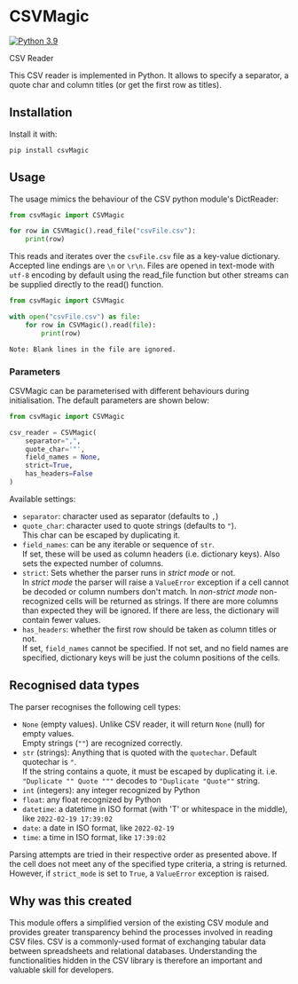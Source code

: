 # CSVMagic

[![Python 3.9](https://img.shields.io/badge/python-3.9-greensvg)](https://www.python.org/downloads/release/python-390/)

CSV Reader

This CSV reader is implemented in Python. It allows to specify a separator, a quote char and
column titles (or get the first row as titles). 

## Installation

Install it with:

```shell
pip install csvMagic
```

## Usage

The usage mimics the behaviour of the CSV python module's DictReader:

```python
from csvMagic import CSVMagic

for row in CSVMagic().read_file("csvFile.csv"):
    print(row)
```

This reads and iterates over the `csvFile.csv` file as a key-value dictionary. Accepted line endings are `\n` or `\r\n`.
Files are opened in text-mode with `utf-8` encoding by default using the read_file function but other streams can be supplied
directly to the read() function.

```python
from csvMagic import CSVMagic

with open("csvFile.csv") as file:
    for row in CSVMagic().read(file):
        print(row)
```

    Note: Blank lines in the file are ignored.

### Parameters

CSVMagic can be parameterised with different behaviours during initialisation. The default
parameters are shown below:

```python
from csvMagic import CSVMagic

csv_reader = CSVMagic(
    separator=",",
    quote_char='"',
    field_names = None,
    strict=True,
    has_headers=False
)
```

Available settings:

 * `separator`: character used as separator (defaults to `,`)
 * `quote_char`: character used to quote strings (defaults to `"`).<br />
    This char can be escaped by duplicating it.
 * `field_names`: can be any iterable or sequence of `str`.<br />
    If set, these will be used as column headers (i.e. dictionary keys). Also sets the expected number of columns.</br>
 * `strict`: Sets whether the parser runs in _strict mode_ or not.<br />
    In _strict mode_ the parser will raise a `ValueError` exception if a cell cannot be decoded or column
    numbers don't match. In _non-strict mode_ non-recognized cells will be returned as strings. If there are more
    columns than expected they will be ignored. If there are less, the dictionary will contain fewer values.
 * `has_headers`: whether the first row should be taken as column titles or not.<br />
    If set, `field_names` cannot be specified. If not set, and no field names are specified, dictionary keys will
    be just the column positions of the cells.

 
## Recognised data types

The parser recognises the following cell types:

 * `None` (empty values). Unlike CSV reader, it will return `None` (null) for empty values. <br />
    Empty strings (`""`) are recognized correctly.
 * `str` (strings): Anything that is quoted with the `quotechar`. Default quotechar is `"`. <br />
    If the string contains a quote, it must be escaped by duplicating it. i.e. `"Duplicate "" Quote """` decodes
    to `"Duplicate "Quote""` string.
 * `int` (integers):  any integer recognized by Python
 * `float`: any float recognized by Python
 * `datetime`: a datetime in ISO format (with 'T' or whitespace in the middle), like `2022-02-19 17:39:02`
 * `date`: a date in ISO format, like `2022-02-19`
 * `time`: a time in ISO format, like `17:39:02`
 
Parsing attempts are tried in their respective order as presented above. If the cell does not meet any of the specified
type criteria, a string is returned. However, if `strict_mode` is set to `True`, a `ValueError` exception is raised.

## Why was this created

This module offers a simplified version of the existing CSV module and provides greater transparency behind the processes
involved in reading CSV files. CSV is a commonly-used format of exchanging tabular data between spreadsheets and relational
databases. Understanding the functionalities hidden in the CSV library is therefore an important and valuable skill for
developers.
